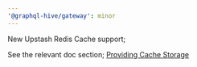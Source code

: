 ```yaml
---
'@graphql-hive/gateway': minor
---
```


New Upstash Redis Cache support;

See the relevant doc section; [Providing Cache Storage](https://the-guild.dev/graphql/hive/docs/gateway/other-features/performance#providing-cache-storage)
